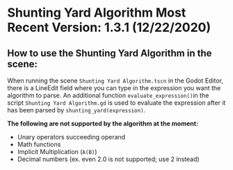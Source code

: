 # Shunting Yard Algorithm Most Recent Version: 1.3.1 (12/22/2020)

## How to use the Shunting Yard Algorithm in the scene:

When running the scene `Shunting Yard Algorithm.tscn` in the Godot Editor, there is a LineEdit field where you can type in the expression you want the algorithm to parse. An
additional function `evaluate_expression()`in the script `Shunting Yard Algorithm.gd` is used to evaluate the expression after it has been parsed by `shunting_yard(expression)`.

**The following are not supported by the algorithm at the moment:**
* Unary operators succeeding operand
* Math functions
* Implicit Multiplication (`A(B)`)
* Decimal numbers (ex. even 2.0 is not supported; use 2 instead)
